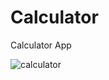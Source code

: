# Calculator
Calculator App



![calculator](https://user-images.githubusercontent.com/44651301/103457431-54fe1b00-4d25-11eb-8d1a-63415a99a9a4.gif)
